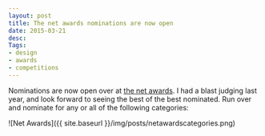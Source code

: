```yaml
---
layout: post
title: The net awards nominations are now open
date: 2015-03-21
desc:
Tags: 
- design
- awards
- competitions
---
```

Nominations are now open over at [the net awards](https://thenetawards.com/). I had a blast judging last year, and look forward to seeing the best of the best nominated. Run over and nominate for any or all of the following categories:

![Net Awards]({{ site.baseurl }}/img/posts/netawardscategories.png)